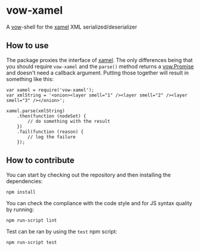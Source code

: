 # vow-xamel
A [vow](https://github.com/dfilatov/vow)-shell for the [xamel](https://github.com/nodules/xamel) XML serialized/deserializer

## How to use
The package proxies the interface of [xamel](https://github.com/nodules/xamel#quick-start). The only differences being that you should require `vow-xamel` and the `parse()` method returns a [vow.Promise](http://dfilatov.github.io/vow/) and doesn't need a callback argument. Putting those together will result in something like this:
```
var xamel = require('vow-xamel');
var xmlString = '<onion><layer smell="1" /><layer smell="2" /><layer smell="3" /></onion>';

xamel.parse(xmlString)
    .then(function (nodeSet) {
        // do something with the result
    })
    .fail(function (reason) {
        // log the failure
    });

```

## How to contribute
You can start by checking out the repository and then installing the dependencies:
```
npm install
```

You can check the compliance with the code style and for JS syntax quality by running:
```
npm run-script lint
```

Test can be ran by using the `test` npm script:
```
npm run-script test
```
